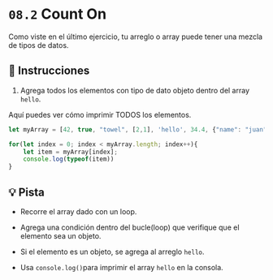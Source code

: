 # `08.2` Count On
  
Como viste en el último ejercicio, tu arreglo o array puede tener una mezcla de tipos de datos.

## :pencil: Instrucciones

1. Agrega todos los elementos con tipo de dato objeto dentro del array `hello`.

Aquí puedes ver cómo imprimir TODOS los elementos.

```js
let myArray = [42, true, "towel", [2,1], 'hello', 34.4, {"name": "juan"}];

for(let index = 0; index < myArray.length; index++){
    let item = myArray[index];
    console.log(typeof(item))
}
```

## :bulb: Pista

+ Recorre el array dado con un loop.

+ Agrega una condición dentro del bucle(loop) que verifique que el elemento sea un objeto.

+ Si el elemento es un objeto, se agrega al arreglo `hello`.

+ Usa `console.log()`para imprimir el array `hello` en la consola.
